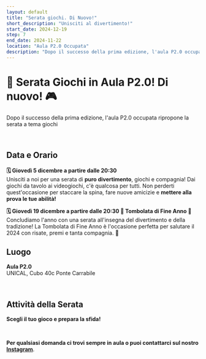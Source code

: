 ```yaml
---
layout: default
title: "Serata giochi. Di Nuovo!"
short_description: "Unisciti al divertimento!"
start_date: 2024-12-19
step: 7
end_date: 2024-11-22
location: "Aula P2.0 Occupata"
description: "Dopo il successo della prima edizione, l'aula P2.0 occupata ripropone la serata a tema giochi. Unisciti alla tombolata di fine anno!!!"
---
```


# 🎲 Serata Giochi in Aula P2.0! Di nuovo! 🎮
Dopo il successo della prima edizione, l'aula P2.0 occupata ripropone la serata a tema giochi

<br>

## Data e Orario

**🗓 Giovedì 5 dicembre a partire dalle 20:30**<br>
Unisciti a noi per una serata di **puro divertimento**, giochi e compagnia! Dai giochi da tavolo ai videogiochi,
c'è qualcosa per tutti. Non perderti quest'occasione per staccare la spina, fare nuove amicizie e **mettere
alla prova le tue abilità!**

**🗓 Giovedì 19 dicembre a partire dalle 20:30 🎄 Tombolata di Fine Anno 🎅**<br>
Concludiamo l'anno con una serata all'insegna del divertimento e della tradizione! La Tombolata di Fine Anno è
l'occasione perfetta per salutare il 2024 con risate, premi e tanta compagnia. 🎉

## Luogo

**Aula P2.0**
<br>UNICAL, Cubo 40c Ponte Carrabile

<br>

## Attività della Serata

**Scegli il tuo gioco e prepara la sfida!**

[//]: # (- **Giochi da Tavolo**: Dixit, Catan, Uno, Risiko e tanti altri classici!)

[//]: # (- **Videogiochi Multiplayer**: FIFA, Mario Kart, e giochi in modalità cooperativa!)

[//]: # (- **Giochi di Ruolo**: Sessione introduttiva a D&D e mini-avventure.)

[//]: # (- **Tornei e Quiz**: Sfide, quiz di cultura generale e mini-gare per tutti.)

<br>

**Per qualsiasi domanda ci trovi sempre in aula o puoi contattarci sul nostro [Instagram](https://www.instagram.com/aulap2.0occupata/)**.